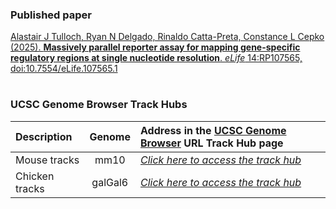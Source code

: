 ### Published paper

[Alastair J Tulloch, Ryan N Delgado, Rinaldo Catta-Preta, Constance L Cepko (2025). 
**Massively parallel reporter assay for mapping gene-specific regulatory regions at single nucleotide resolution**. *eLife* 14:RP107565, doi:10.7554/eLife.107565.1](https://doi.org/10.7554/eLife.107565.1)

#


### UCSC Genome Browser Track Hubs



| Description                                   | Genome  | Address in the [UCSC Genome Browser](https://genome.ucsc.edu/cgi-bin/hgHubConnect) URL Track Hub page   |
| :---                                          | :---:   | :---        |
| Mouse tracks                             | mm10    | [*Click here to access the track hub*](http://genome.ucsc.edu/cgi-bin/hgTracks?db=mm10&hubUrl=)  |
| Chicken tracks                             | galGal6    | [*Click here to access the track hub*](http://genome.ucsc.edu/cgi-bin/hgTracks?db=mm10&hubUrl=)  |


